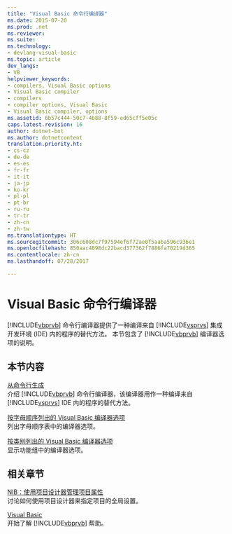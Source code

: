 ```yaml
---
title: "Visual Basic 命令行编译器"
ms.date: 2015-07-20
ms.prod: .net
ms.reviewer: 
ms.suite: 
ms.technology:
- devlang-visual-basic
ms.topic: article
dev_langs:
- VB
helpviewer_keywords:
- compilers, Visual Basic options
- Visual Basic compiler
- compilers
- compiler options, Visual Basic
- Visual Basic compiler, options
ms.assetid: 6b57c444-50c7-4b88-8f59-ed65cff5e05c
caps.latest.revision: 16
author: dotnet-bot
ms.author: dotnetcontent
translation.priority.ht:
- cs-cz
- de-de
- es-es
- fr-fr
- it-it
- ja-jp
- ko-kr
- pl-pl
- pt-br
- ru-ru
- tr-tr
- zh-cn
- zh-tw
ms.translationtype: HT
ms.sourcegitcommit: 306c608dc7f97594ef6f72ae0f5aaba596c936e1
ms.openlocfilehash: 850aac4098dc22bacd377362f7886fa70219d365
ms.contentlocale: zh-cn
ms.lasthandoff: 07/28/2017

---
```

# <a name="visual-basic-command-line-compiler"></a>Visual Basic 命令行编译器
[!INCLUDE[vbprvb](~/includes/vbprvb-md.md)] 命令行编译器提供了一种编译来自 [!INCLUDE[vsprvs](~/includes/vsprvs-md.md)] 集成开发环境 (IDE) 内的程序的替代方法。 本节包含了 [!INCLUDE[vbprvb](~/includes/vbprvb-md.md)] 编译器选项的说明。  
  
## <a name="in-this-section"></a>本节内容  
 [从命令行生成](../../../visual-basic/reference/command-line-compiler/building-from-the-command-line.md)  
 介绍 [!INCLUDE[vbprvb](~/includes/vbprvb-md.md)] 命令行编译器，该编译器用作一种编译来自 [!INCLUDE[vsprvs](~/includes/vsprvs-md.md)] IDE 内的程序的替代方法。  
  
 [按字母顺序列出的 Visual Basic 编译器选项](../../../visual-basic/reference/command-line-compiler/compiler-options-listed-alphabetically.md)  
 列出字母顺序表中的编译器选项。  
  
 [按类别列出的 Visual Basic 编译器选项](../../../visual-basic/reference/command-line-compiler/compiler-options-listed-by-category.md)  
 显示功能组中的编译器选项。  
  
## <a name="related-sections"></a>相关章节  
 [NIB：使用项目设计器管理项目属性](http://msdn.microsoft.com/en-us/983f3c18-832f-4666-afec-74b716ff3e0e)  
 讨论如何使用项目设计器来指定项目的全局设置。  
  
 [Visual Basic](../../../visual-basic/index.md)  
 开始了解 [!INCLUDE[vbprvb](~/includes/vbprvb-md.md)] 帮助。

